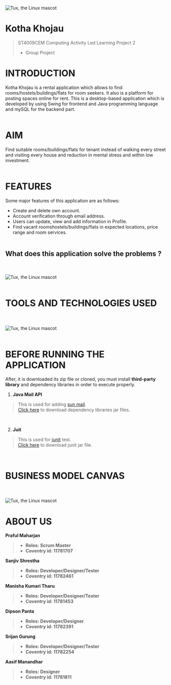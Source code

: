 ![Tux, the Linux mascot](https://github.com/sanjiv576/Kotha_Khojau/blob/master/src/forReadmeFile/introduction.png)
# Kotha Khojau
> ST4009CEM Computing Activity Led Learning Project 2
> - Group Project


# INTRODUCTION 

Kotha Khojau is a rental application which allows to find rooms/hostels/buildings/flats for room seekers. It also is a platform for posting spaces online for rent. 
This is a desktop-based application which is developed by using Swing for frontend and Java programming language and mySQL for the backend part. <br><br>

# AIM
Find suitable rooms/buildings/flats for tenant instead of walking every street and visiting every house and reduction in mental stress and within low investment.
<br><br>

# FEATURES
Some major features of this application are as follows:
- Create and delete own account.
- Account verification through email address.
- Users can update, view and add information in Profile.
- Find vacant roomshostels/buildings/flats in expected locations, price range and room services.
<br><br>

## What does this application solve the problems ?
<br><br>
![Tux, the Linux mascot](https://github.com/sanjiv576/Kotha_Khojau/blob/master/src/forReadmeFile/problemAndSolution.png)
<br><br>

# TOOLS AND TECHNOLOGIES USED 
<br><br>
![Tux, the Linux mascot](https://github.com/sanjiv576/Kotha_Khojau/blob/master/src/forReadmeFile/techTools.png)
<br><br>

# BEFORE RUNNING THE APPLICATION
After, it is downloaded its zip file  or cloned, you must install **third-party library** and dependency libraries in order to execute properly.

1. **Java Mail API**
> This is used for adding [sun mail](https://mvnrepository.com/artifact/com.sun.mail/javax.mail).<br>
> [Click here](http://www.java2s.com/Code/Jar/m/Downloadmailjar.htm) to download  dependency libraries jar files.

<br>

2. **Juit**
> This is used for [junit](https://jar-download.com/artifacts/junit/junit/4.12/source-code) test. <br>
> [Click here](https://jar-download.com/artifacts/junit/junit/4.12/source-code) to download  junit jar file. 
<br>

# BUSINESS MODEL CANVAS
<br><br>
![Tux, the Linux mascot](https://github.com/sanjiv576/Kotha_Khojau/blob/master/src/forReadmeFile/businessModel.png)
<br>

# ABOUT US

**Praful Maharjan** <br>
> - **Roles: Scrum Master**
>- **Coventry id: 11781707** <br>

**Sanjiv Shrestha** <br>
> - **Roles: Developer/Designer/Tester**
>- **Coventry id: 11782461** <br>

**Manisha Kumari Tharu** <br>
> - **Roles: Developer/Designer/Tester**
>- **Coventry id: 11781453** <br>

**Dipson Panta** <br>
> - **Roles: Developer/Designer**
>- **Coventry id: 11782391** <br>

**Srijan Gurung** <br>
> - **Roles: Developer/Designer/Tester**
>- **Coventry id: 11782254** <br>

**Aasif Manandhar** <br>
> - **Roles: Designer**
>- **Coventry id: 11781811** <br>


